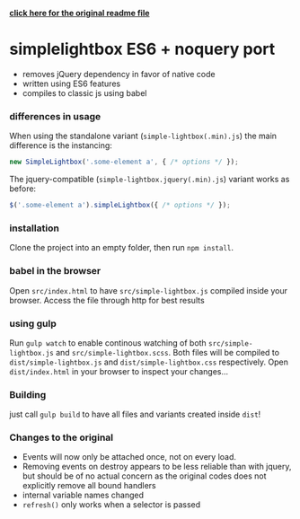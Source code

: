 **[click here for the original readme file](ORIGINAL-README.md)**

# simplelightbox ES6 + noquery port

* removes jQuery dependency in favor of native code
* written using ES6 features
* compiles to classic js using babel

### differences in usage
When using the standalone variant (`simple-lightbox(.min).js`) the main difference is the instancing:

```javascript
new SimpleLightbox('.some-element a', { /* options */ });
```

The jquery-compatible (`simple-lightbox.jquery(.min).js`) variant works as before:
```javascript
$('.some-element a').simpleLightbox({ /* options */ });
```

### installation

Clone the project into an empty folder, then run `npm install`.

### babel in the browser

Open `src/index.html` to have `src/simple-lightbox.js` compiled inside your browser. Access the file through http for best results

### using gulp

Run `gulp watch` to enable continous watching of both `src/simple-lightbox.js` and `src/simple-lightbox.scss`. Both files
will be compiled to `dist/simple-lightbox.js` and `dist/simple-lightbox.css` respectively. Open `dist/index.html` in your browser to
inspect your changes...

### Building

just call `gulp build` to have all files and variants created inside `dist`! 

### Changes to the original 

* Events will now only be attached once, not on every load. 
* Removing events on destroy appears to be less reliable than with jquery, but should be of no actual concern as the original codes does not explicitly remove all bound handlers 
* internal variable names changed 
* `refresh()` only works when a selector is passed 
  
